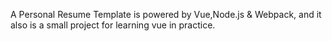 A Personal Resume Template is powered by Vue,Node.js & Webpack, and it also is a small project for learning vue in practice.